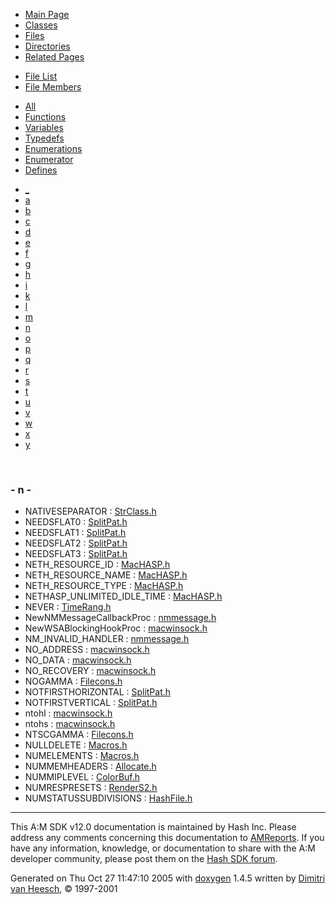 <div class="tabs">

- [Main Page](index.md)
- [Classes](annotated.md)
- <span id="current">[Files](files.md)</span>
- [Directories](dirs.md)
- [Related Pages](pages.md)

</div>

<div class="tabs">

- [File List](files.md)
- <span id="current">[File Members](globals.md)</span>

</div>

<div class="tabs">

- [All](globals.md)
- [Functions](globals_func.md)
- [Variables](globals_vars.md)
- [Typedefs](globals_type.md)
- [Enumerations](globals_enum.md)
- [Enumerator](globals_eval.md)
- <span id="current">[Defines](globals_defs.md)</span>

</div>

<div class="tabs">

- [\_](globals_defs.md#index__)
- [a](globals_defs_0x61.md#index_a)
- [b](globals_defs_0x62.md#index_b)
- [c](globals_defs_0x63.md#index_c)
- [d](globals_defs_0x64.md#index_d)
- [e](globals_defs_0x65.md#index_e)
- [f](globals_defs_0x66.md#index_f)
- [g](globals_defs_0x67.md#index_g)
- [h](globals_defs_0x68.md#index_h)
- [i](globals_defs_0x69.md#index_i)
- [k](globals_defs_0x6b.md#index_k)
- [l](globals_defs_0x6c.md#index_l)
- [m](globals_defs_0x6d.md#index_m)
- <span id="current">[n](globals_defs_0x6e.md#index_n)</span>
- [o](globals_defs_0x6f.md#index_o)
- [p](globals_defs_0x70.md#index_p)
- [q](globals_defs_0x71.md#index_q)
- [r](globals_defs_0x72.md#index_r)
- [s](globals_defs_0x73.md#index_s)
- [t](globals_defs_0x74.md#index_t)
- [u](globals_defs_0x75.md#index_u)
- [v](globals_defs_0x76.md#index_v)
- [w](globals_defs_0x77.md#index_w)
- [x](globals_defs_0x78.md#index_x)
- [y](globals_defs_0x79.md#index_y)

</div>

 

### <span id="index_n" class="anchor">- n -</span>

- NATIVESEPARATOR : <a href="StrClass_8h.md#49fcb56cc604cef7b1ad1b9a4ce5e150" class="el">StrClass.h</a>
- NEEDSFLAT0 : <a href="SplitPat_8h.md#f8745d5fe08cce59243189be14592987" class="el">SplitPat.h</a>
- NEEDSFLAT1 : <a href="SplitPat_8h.md#e3943c8b0fed08ed4f4f297f8929e755" class="el">SplitPat.h</a>
- NEEDSFLAT2 : <a href="SplitPat_8h.md#7f3419511fe0c7f9e3999d18e4b23689" class="el">SplitPat.h</a>
- NEEDSFLAT3 : <a href="SplitPat_8h.md#859452a195ab7b8f73361e221deda2df" class="el">SplitPat.h</a>
- NETH_RESOURCE_ID : <a href="MacHASP_8h.md#428d1e827e4dc939444b20bac7e9924d" class="el">MacHASP.h</a>
- NETH_RESOURCE_NAME : <a href="MacHASP_8h.md#83a9e03e2d688f353acfead5ce9721ad" class="el">MacHASP.h</a>
- NETH_RESOURCE_TYPE : <a href="MacHASP_8h.md#4a52f8fad784c0d883f9a65c14614885" class="el">MacHASP.h</a>
- NETHASP_UNLIMITED_IDLE_TIME : <a href="MacHASP_8h.md#58ae5ce752a537923fb9e72f0906bac8" class="el">MacHASP.h</a>
- NEVER : <a href="TimeRang_8h.md#443475558f0168dff92ecde26b98ae5a" class="el">TimeRang.h</a>
- NewNMMessageCallbackProc : <a href="nmmessage_8h.md#7026e5e52982b91fcce9ffe4a27f7f86" class="el">nmmessage.h</a>
- NewWSABlockingHookProc : <a href="macwinsock_8h.md#845eb7085caa9560c5b8fb0ecee46d20" class="el">macwinsock.h</a>
- NM_INVALID_HANDLER : <a href="nmmessage_8h.md#30bb5ac5cf28c93780575315bd6c49e3" class="el">nmmessage.h</a>
- NO_ADDRESS : <a href="macwinsock_8h.md#9d6fa3514e7f65e292e61fb559672444" class="el">macwinsock.h</a>
- NO_DATA : <a href="macwinsock_8h.md#ee69335f36c559202930f685b01c009e" class="el">macwinsock.h</a>
- NO_RECOVERY : <a href="macwinsock_8h.md#567fc88e28991e213cfba1ce4d48634f" class="el">macwinsock.h</a>
- NOGAMMA : <a href="Filecons_8h.md#a4bf421850330a0a9ce591852de54adc" class="el">Filecons.h</a>
- NOTFIRSTHORIZONTAL : <a href="SplitPat_8h.md#2865bd7f9e7f74247fadf1b5d26e649f" class="el">SplitPat.h</a>
- NOTFIRSTVERTICAL : <a href="SplitPat_8h.md#f220424beaf12e008a5a7db732383e50" class="el">SplitPat.h</a>
- ntohl : <a href="macwinsock_8h.md#23422e2228e4a68b24c2774d459dfe42" class="el">macwinsock.h</a>
- ntohs : <a href="macwinsock_8h.md#51c0c7e4917ae309f591dbbf77709ab6" class="el">macwinsock.h</a>
- NTSCGAMMA : <a href="Filecons_8h.md#2ed2026c22a02adb80bc950c5b408050" class="el">Filecons.h</a>
- NULLDELETE : <a href="Macros_8h.md#ce580edfbdfedafad6a10ad9748540d7" class="el">Macros.h</a>
- NUMELEMENTS : <a href="Macros_8h.md#a273878eead34934624138fae5ff2e4d" class="el">Macros.h</a>
- NUMMEMHEADERS : <a href="Allocate_8h.md#9595cef45868f476bba77532457279f6" class="el">Allocate.h</a>
- NUMMIPLEVEL : <a href="ColorBuf_8h.md#cc9b06b2ceb3dae563fbdd965382eccd" class="el">ColorBuf.h</a>
- NUMRESPRESETS : <a href="RenderS2_8h.md#7f40f8ac6b3432d64da23c524dea9e93" class="el">RenderS2.h</a>
- NUMSTATUSSUBDIVISIONS : <a href="HashFile_8h.md#1c8d4b9e4fb469e87842090dd22a2e5a" class="el">HashFile.h</a>

------------------------------------------------------------------------

<span class="small">This A:M SDK v12.0 documentation is maintained by Hash Inc. Please address any comments concerning this documentation to [AMReports](http://www.hash.com/reports). If you have any information, knowledge, or documentation to share with the A:M developer community, please post them on the [Hash SDK forum](http://www.hash.com/forums/index.php?showforum=11).</span>

Generated on Thu Oct 27 11:47:10 2005 with [<span class="image placeholder" original-image-src="doxygen.png" original-image-title="" height="45" width="100" align="middle" border="0">doxygen</span>](http://www.doxygen.org/index.html) 1.4.5 written by [Dimitri van Heesch](mailto:dimitri@stack.nl), © 1997-2001
